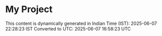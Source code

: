 # My Project

This content is dynamically generated in Indian Time (IST): 2025-06-07 22:28:23 IST
Converted to UTC: 2025-06-07 16:58:23 UTC
